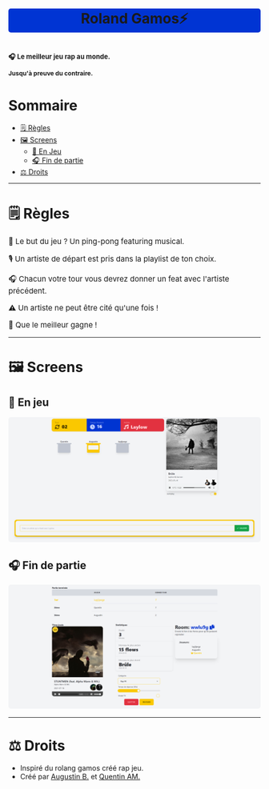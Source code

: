 <h1 align="center" 
    style="background:#0034d3; border-radius:5px;">
    Roland Gamos⚡
<h1>

<p style="font-size: 13px">
🎧 Le meilleur jeu rap au monde.
</p>
<p style="font-size: 12px">
    Jusqu'à preuve du contraire.
</p>


# Sommaire
- [🗒️ Règles](#%EF%B8%8F-règles)
- [🖼️ Screens](#%EF%B8%8F-screens)
    - [🎵 En Jeu](#-en-jeu)
    - [🎧 Fin de partie](#-fin-de-partie)
- [⚖️ Droits](#%EF%B8%8F-droits)

---

# 🗒️ Règles

<p style="font-size: 15px">
🎵 Le but du jeu ? Un ping-pong featuring musical.
</p>
<p style="font-size: 15px">
🎙️ Un artiste de départ est pris dans la playlist de ton choix.
</p>
<p style="font-size: 15px">
🎧 Chacun votre tour vous devrez donner un feat avec l'artiste précédent. 
</p>
<p style="font-size: 15px">
⚠️ Un artiste ne peut être cité qu'une fois ! 
</p>
<p style="font-size: 15px">
🥇 Que le meilleur gagne !
</p>

---

# 🖼️ Screens

## 🎵 En jeu 

<img src="./static/img/in_game.png" style="border-radius:5px;">

## 🎧 Fin de partie 

<img src="./static/img/game_over.png" style="border-radius:5px;">

---
# ⚖️ Droits

- Inspiré du rolang gamos créé rap jeu.
- Créé par [Augustin B.](https://github.com/augustinbegue) et [Quentin AM.](https://github.com/QuentinAM)
